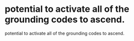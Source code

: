 # potential to activate all of the grounding codes to ascend.

potential to activate all of the grounding codes to ascend.